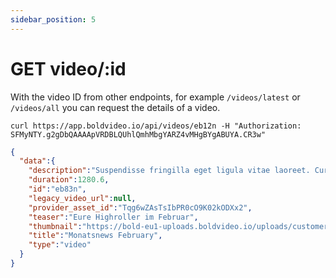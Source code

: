 ```yaml
---
sidebar_position: 5
---
```


# GET video/:id

With the video ID from other endpoints, for example `/videos/latest` or `/videos/all` you can request the details of a video.

```curl
curl https://app.boldvideo.io/api/videos/eb12n -H "Authorization: SFMyNTY.g2gDbQAAAApVRDBLQUhlQmhMbgYARZ4vMHgBYgABUYA.CR3w"
```

```json
{
  "data":{
    "description":"Suspendisse fringilla eget ligula vitae laoreet. Curabitur velit purus, auctor in luctus at, bibendum id erat. ",
    "duration":1280.6,
    "id":"eb83n",
    "legacy_video_url":null,
    "provider_asset_id":"Tqg6wZAsTsIbPR0cO9K02kODXx2",
    "teaser":"Eure Highroller im Februar",
    "thumbnail":"https://bold-eu1-uploads.boldvideo.io/uploads/customer/thumbnails/db84562b-404b-4e01-8c53-bde1200625ce.jpg",
    "title":"Monatsnews February",
    "type":"video"
  }
}
```
